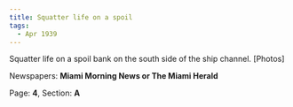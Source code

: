 ```yaml
---  
title: Squatter life on a spoil  
tags:  
  - Apr 1939  
---  
```

  
Squatter life on a spoil bank on the south side of the ship channel. [Photos]  
  
Newspapers: **Miami Morning News or The Miami Herald**  
  
Page: **4**, Section: **A** 
